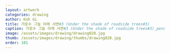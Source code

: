```yaml
---
layout: artwork
categories: drawing
author: Koh Gi
title: 가로수 그늘 아래 서면#3 (Under the shade of roadside trees#3)
caption: 가로수 그늘 아래 서면#3 (Under the shade of roadside trees#3)_pencil on paper_40×30㎝_2016
image: /assets/images/drawing/drawing028.jpg
thumb: /assets/images/drawing/thumbs/drawing028.jpg
order: 101
---
```


